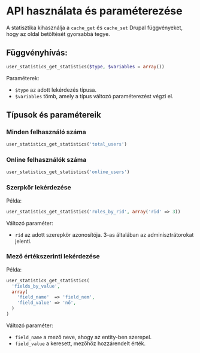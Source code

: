 # API használata és paraméterezése

A statisztika kihasználja a `cache_get` és `cache_set` Drupal függvényeket, hogy az oldal betöltését gyorsabbá tegye.

## Függvényhívás:

```php
user_statistics_get_statistics($type, $variables = array())
```

Paraméterek:

- `$type` az adott lekérdezés típusa.
- `$variables` tömb, amely a típus változó paraméterezést végzi el.

## Típusok és paramétereik

### Minden felhasználó száma

```php
user_statistics_get_statistics('total_users')
```

### Online felhasználók száma

```php
user_statistics_get_statistics('online_users')
```

### Szerpkör lekérdezése

Példa:

```php
user_statistics_get_statistics('roles_by_rid', array('rid' => 3))
```

Változó paraméter:

- `rid` az adott szerepkör azonosítója. 3-as általában az adminisztrátorokat jelenti.

### Mező értékszerinti lekérdezése

Példa:

```php
user_statistics_get_statistics(
  'fields_by_value',
  array(
    'field_name'  => 'field_nem',
    'field_value' => 'nő',
  )
)
```

Változó paraméter:

- `field_name` a mező neve, ahogy az entity-ben szerepel.
- `field_value` a keresett, mezőhöz hozzárendelt érték.
